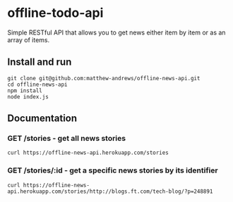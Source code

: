 # offline-todo-api

Simple RESTful API that allows you to get news either item by item or as an array of items.

## Install and run

```
git clone git@github.com:matthew-andrews/offline-news-api.git
cd offline-news-api
npm install
node index.js
```

## Documentation

### GET /stories - get all news stories

```
curl https://offline-news-api.herokuapp.com/stories
```

### GET /stories/:id - get a specific news stories by its identifier

```
curl https://offline-news-api.herokuapp.com/stories/http://blogs.ft.com/tech-blog/?p=248891
```
